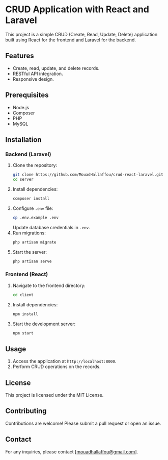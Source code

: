 # CRUD Application with React and Laravel

This project is a simple CRUD (Create, Read, Update, Delete) application built using React for the frontend and Laravel for the backend.

## Features
- Create, read, update, and delete records.
- RESTful API integration.
- Responsive design.

## Prerequisites
- Node.js
- Composer
- PHP
- MySQL

## Installation

### Backend (Laravel)
1. Clone the repository:
    ```bash
    git clone https://github.com/MouadHallaffou/crud-react-laravel.git
    cd server
    ```
2. Install dependencies:
    ```bash
    composer install
    ```
3. Configure `.env` file:
    ```bash
    cp .env.example .env
    ```
    Update database credentials in `.env`.
4. Run migrations:
    ```bash
    php artisan migrate
    ```
5. Start the server:
    ```bash
    php artisan serve
    ```

### Frontend (React)
1. Navigate to the frontend directory:
    ```bash
    cd client
    ```
2. Install dependencies:
    ```bash
    npm install
    ```
3. Start the development server:
    ```bash
    npm start
    ```

## Usage
1. Access the application at `http://localhost:8000`.
2. Perform CRUD operations on the records.

## License
This project is licensed under the MIT License.

## Contributing
Contributions are welcome! Please submit a pull request or open an issue.

## Contact
For any inquiries, please contact [mouadhallaffou@gmail.com].